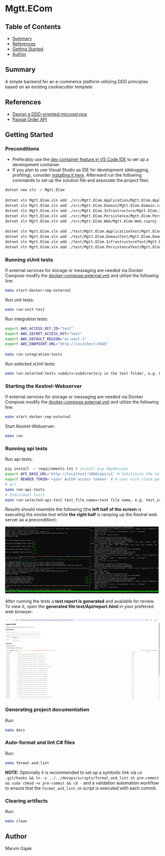 # Mgtt.ECom

## Table of Contents

- [Summary](#summary)
- [References](#references)
- [Getting Started](#getting-started)
- [Author](#author)

## Summary

A simple backend for an e-commerce platform utilizing DDD principles based on an existing cookiecutter template

## References

- [Design a DDD-oriented microservice](https://learn.microsoft.com/en-us/dotnet/architecture/microservices/microservice-ddd-cqrs-patterns/ddd-oriented-microservice)
- [Paypal Order API](https://developer.paypal.com/docs/api/orders/v2/)

## Getting Started

### Preconditions

- Preferably use the [dev container feature in VS Code IDE](https://code.visualstudio.com/docs/devcontainers/containers) to set up a development container. 
- If you plan to use Visual Studio as IDE for development (debugging, profiling), consider [installing it here](https://visualstudio.microsoft.com/). Afterward run the following commands to set up the solution file and associate the project files:

```sh
dotnet new sln -n Mgtt.ECom

dotnet sln Mgtt.ECom.sln add ./src/Mgtt.ECom.Application/Mgtt.ECom.Application.csproj
dotnet sln Mgtt.ECom.sln add ./src/Mgtt.ECom.Domain/Mgtt.ECom.Domain.csproj
dotnet sln Mgtt.ECom.sln add ./src/Mgtt.ECom.Infrastructure/Mgtt.ECom.Infrastructure.csproj
dotnet sln Mgtt.ECom.sln add ./src/Mgtt.ECom.Persistence/Mgtt.ECom.Persistence.csproj
dotnet sln Mgtt.ECom.sln add ./src/Mgtt.ECom.Web/Mgtt.ECom.Web.csproj

dotnet sln Mgtt.ECom.sln add ./test/Mgtt.ECom.ApplicationTest/Mgtt.ECom.ApplicationTest.csproj
dotnet sln Mgtt.ECom.sln add ./test/Mgtt.ECom.DomainTest/Mgtt.ECom.DomainTest.csproj
dotnet sln Mgtt.ECom.sln add ./test/Mgtt.ECom.InfrastructureTest/Mgtt.ECom.InfrastructureTest.csproj
dotnet sln Mgtt.ECom.sln add ./test/Mgtt.ECom.PersistenceTest/Mgtt.ECom.PersistenceTest.csproj
```

### Running xUnit tests

If external services for storage or messaging are needed via Docker Compose modify the [docker-compose.external.yml](../../docker-compose.external.yml) and utilize the following line:

```sh
make start-docker-cmp-external
```

Run unit tests:

```sh
make run-unit-test
```

Run integration tests:

```sh
export AWS_ACCESS_KEY_ID="test"
export AWS_SECRET_ACCESS_KEY="test"
export AWS_DEFAULT_REGION="us-east-1"
export AWS_ENDPOINT_URL="http://localhost:4566"

make run-integration-tests
```

Run selected xUnit tests:

```sh
make run-selected-tests subdir=<subdirectory in the test folder, e.g. Unit/Mgtt.ECom.DomainTest or Integration/Mgtt.ECom.ApplicationTest>
```

### Starting the Kestrel-Webserver

If external services for storage or messaging are needed via Docker Compose modify the [docker-compose.external.yml](../../docker-compose.external.yml) and utilize the following line:

```sh
make start-docker-cmp-external
```

Start Kestrel-Webserver:

```sh
make run
```

### Running api tests

Run api tests:

```sh
pip install -r requirements.txt # install pip depdencies
export API_BASE_URL='http://localhost:5000/api/v1' # Substitute the value if it differs
export BEARER_TOKEN='<your Auth0 access token>' # A user with claim permissions to manage reviews, orders, products, and carts. Retrieve the bearer token from browser storage via the web frontend
# all
make run-api-tests
# Individual tests
make run-selected-api-test test_file_name=<test file name, e.g. test_user_management_domain_smoker.py>
```

Results should resemble the following (the **left half of the screen** is executing the smoke test while **the right half** is ramping up the Kestrel web server as a precondition):

![api tests results](../../docs/results/api-tests-results.PNG)

After running the tests a **test report is generated** and available for review. To view it, open the **generated file test/Api/report.html** in your preferred web browser:

![api tests report](../../docs/results/api-tests-report.PNG)

### Generating project documentation

Run:

```sh
make docs
```
### Auto-format and lint C# files

Run:

```sh
make format-and-lint
```

**NOTE:** Optionally it is recommended to set up a symbolic link via `cd .git/hooks && ln -s ../../devops/scripts/format_and_lint.sh pre-commit && sudo chmod +x pre-commit && cd -` and a validation automation workflow to ensure that the `format_and_lint.sh` script is executed with each commit.

### Clearing artifacts

Run:

```sh
make clean
```

## Author

Marvin Gajek